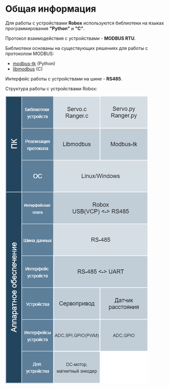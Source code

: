 # Общая информация
Для работы с устройствами **Robox** используются библиотеки на языках программирования **"Python"** и **"С"**.

Протокол взаимодействия с устройствами - **MODBUS RTU**.

Библиотеки основаны на существующих решениях для работы с протоколом MODBUS:
* [modbus-tk](https://github.com/ljean/modbus-tk) (Python)
* [libmodbus](https://github.com/stephane/libmodbus) (C)

Интерфейс работы с устройствами на шине - **RS485**.

Структура работы с устройствами Robox:

![device_image](/Robox/res/edu.png "Struct")